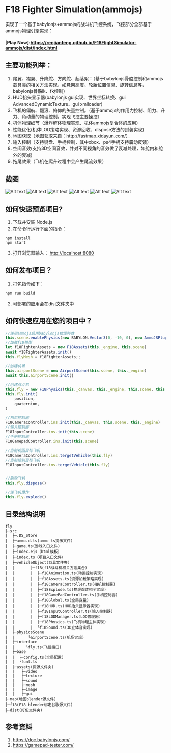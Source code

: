 <!--
 * @Author: renjianfeng
 * @Date: 2021-02-27 22:59:10
 * @LastEditors: renjianfeng
 * @LastEditTime: 2022-04-11 17:51:56
 * @FilePath: /fly/README.md
-->
# F18 Fighter Simulation(ammojs)

实现了一个基于babylonjs+ammojs的战斗机飞控系统，飞控部分全部基于ammojs物理引擎实现：
#### [Play Now]:https://renjianfeng.github.io/F18FlightSimulator-ammojs/dist/index.html
## 主要功能列举： ##
1. 尾翼、襟翼、升降舵、方向舵、起落架：（基于babylonjs骨骼控制和ammojs载具类的相关方法实现，如悬架高度、轮胎位置信息、旋转信息等，babylonjs骨骼ik、fk控制）
2. HUD抬头显示器(babylonjs gui实现、世界坐标转换、gui AdvancedDynamicTexture、gui xmlloader)
3. 飞机的偏航、翻滚、俯仰的矢量控制。（基于ammojs的作用力控制、阻力、升力、角动量的物理控制，实现飞控主要操控）
4. 机体物理细节（爆炸解体物理实现、机体ammojs复合体的应用）
6. 性能优化(机体LOD策略实现、资源回收、dispose方法的封装实现)
7. 地图获取（地图获取来自：http://fastmap.xidayun.com/）
8. 输入控制（支持键盘、手柄控制，其中xbox、ps4手柄支持震动反馈）
9. 空间音效(支持3D空间音效，并对不同视角的音效做了衰减处理，如舱内和舱外的衰减)
10. 拖尾效果（飞机在爬升过程中会产生尾流效果）

## 截图 ##
![Alt text](/screenshot/image1.png)
![Alt text](/screenshot/image2.png)
![Alt text](/screenshot/image3.png)
![Alt text](/screenshot/image4.png)
![Alt text](/screenshot/image5.png)
![Alt text](/screenshot/image6.png)
## 如何快速预览项目? ##

1. 下载并安装 Node.js
2. 在命令行运行下面的指令：
```
npm install 
npm start
```
3. 打开浏览器输入： [http://localhost:8080](http://localhost:8080)

## 如何发布项目？ ##
1. 打包指令如下：
```
npm run build
```
2. 可部署的应用会在dist文件夹中

## 如何快速应用在您的项目中？ ##
```javascript
//使用ammojs启用babylonjs物理特性
this.scene.enablePhysics(new BABYLON.Vector3(0, -10, 0), new AmmoJSPlugin(true, Ammo));
//加载f18模型
let f18FighterAssets = new F18Assets(this._engine, this.scene)
await f18FighterAssets.init()
this.flyMesh = f18FighterAssets;;

//创建机场
this.airportScene = new AirportScene(this.scene, this._engine)
await this.airportScene.init()

//创建战斗机
this.fly = new F18Physics(this._canvas, this._engine, this.scene, this.flyMesh)
this.fly.init(
    position,
    quaternion,
)

//相机控制器
F18CameraController.ins.init(this._canvas, this.scene, this._engine)
//输入控制器
F18InputController.ins.init(this.scene)
//手柄控制器
F18GamepadController.ins.init(this.scene)

//当前视图目标飞机
F18CameraController.ins.tergetVehicle(this.fly)
//当前控制目标飞机
F18InputController.ins.tergetVehicle(this.fly)


//删除飞机
this.fly.dispose()

//使飞机爆炸
this.fly.explode()
```
## 目录结构说明 ##
```
fly
├─src
|  ├─.DS_Store
|  ├─ammo.d.ts(ammo ts提示文件)
|  ├─game.ts(游戏入口文件)
|  ├─index.ejs（html模板）
|  ├─index.ts（项目入口文件）
|  ├─vehicleObject(载具文件夹)
|  |       ├─f18(f18战斗机相关方法集合)
|  |       |  ├─f18Animation.ts(动画控制实现)
|  |       |  ├─f18Assets.ts(资源加载策略实现)
|  |       |  ├─f18CameraController.ts(相机控制器)
|  |       |  ├─f18Explode.ts(物理爆炸相关实现)
|  |       |  ├─f18GamePadController.ts(手柄控制器)
|  |       |  ├─f18Global.ts(全局变量)
|  |       |  ├─f18HUD.ts(HUD抬头显示器实现)
|  |       |  ├─f18InputController.ts(输入控制器)
|  |       |  ├─f18LODManager.ts(LOD管理器)
|  |       |  ├─f18Physics.ts(飞机物理主体实现)
|  |       |  └f18Sound.ts(3D立体音实现)
|  ├─physicsScene
|  |      └airportScene.ts(机场实现)
|  ├─interface
|  |     └fly.ts(飞控接口)
|  ├─base
|  |  ├─config.ts(全局配置)
|  |  └funt.ts
|  ├─assets(资源文件夹)
|  |   ├─video
|  |   ├─texture
|  |   ├─sound
|  |   ├─mesh
|  |   ├─image
|  |   ├─gui
├─map(地图blender源文件)
├─f18(F18 blender绑定谷歌源文件)
├─dist(打包文件夹)
```

## 参考资料 ##
1. https://doc.babylonjs.com/
2. https://gamepad-tester.com/